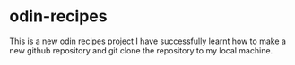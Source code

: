 # odin-recipes
This is a new odin recipes project
I have successfully learnt how to 
make a new github repository and
git clone the repository to my 
local machine.
